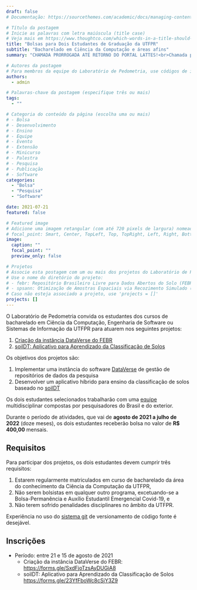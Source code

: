 ```yaml
---
draft: false
# Documentação: https://sourcethemes.com/academic/docs/managing-content/

# Título da postagem
# Inicie as palavras com letra maiúscula (title case)
# Veja mais em https://www.thoughtco.com/which-words-in-a-title-should-be-capitalized-1691026
title: "Bolsas para Dois Estudantes de Graduação da UTFPR"
subtitle: "Bacharelado em Ciência da Computação e áreas afins"
summary: "CHAMADA PRORROGADA ATÉ RETORNO DO PORTAL LATTES!<br>Chamada para estudantes dos cursos de bacharelado em Ciência da Computação, Engenharia de Software ou Sistemas de Informação da UTFPR atuarem em projetos de desenvolvimento de (1) aplicativo híbrido ou (2) sistema de gestão de repositório de dados."

# Autores da postagem
# Para membros da equipe do Laboratório de Pedometria, use códigos de identificação conforme 'content/authors'
authors:
  - admin

# Palavras-chave da postagem (especifique três ou mais)
tags:
  - ""

# Categoria do conteúdo da página (escolha uma ou mais)
# - Bolsa
# - Desenvolvimento
# - Ensino
# - Equipe
# - Evento
# - Extensão
# - Minicurso
# - Palestra
# - Pesquisa
# - Publicação
# - Software
categories:
  - "Bolsa"
  - "Pesquisa"
  - "Software"

date: 2021-07-21
featured: false

# Featured image
# Adicione uma imagem retangular (com até 720 pixels de largura) nomeada 'featured' ao diretório desta postagem
# focal_point: Smart, Center, TopLeft, Top, TopRight, Left, Right, BottomLeft, Bottom, BottomRight
image:
  caption: ""
  focal_point: ""
  preview_only: false

# Projetos
# Associe esta postagem com um ou mais dos projetos do Laboratório de Pedometria
# Use o nome do diretório do projeto:
# - febr: Repositório Brasileiro Livre para Dados Abertos do Solo (FEBR)
# - spsann: Otimização de Amostras Espaciais via Recozimento Simulado (SPSANN)
# Caso não esteja associado a projeto, use 'projects = []'
projects: []
---
```


O Laboratório de Pedometria convida os estudantes dos cursos de bacharelado em
Ciência da Computação, Engenharia de Software ou Sistemas de Informação da UTFPR
para atuarem nos seguintes projetos:

1. [Criação da instância DataVerse do FEBR][dataverse]
2. [soilDT: Aplicativo para Aprendizado da Classificação de Solos][soildt]

Os objetivos dos projetos são:

1. Implementar uma instância do software [DataVerse](https://dataverse.org/) de gestão de repositórios de dados da pesquisa
2. Desenvolver um aplicativo híbrido para ensino da classificação de solos baseado no [soilDT](https://github.com/Laboratorio-de-Pedometria/soilDT)

[dataverse]: https://drive.google.com/file/d/1e-_mQg92pHFWIYXHvH8A_IYrh1v1W-Rd/view?usp=sharing
[soildt]: https://drive.google.com/file/d/1Qw0awQPPIFAgTWSCP0H8iyk32ZcjgFnE/view?usp=sharing

Os dois estudantes selecionados trabalharão com uma [equipe](/#equipe) multidisciplinar compostas
por pesquisadores do Brasil e do exterior.

Durante o período de atividades, que vai de
**agosto de 2021 a julho de 2022** (doze meses),
os dois estudantes receberão bolsa no valor de
**R$ 400,00** mensais.

## Requisitos

Para participar dos projetos, os dois estudantes devem cumprir três requisitos:

1. Estarem regularmente matriculados em curso de bacharelado da área do conhecimento da Ciência da Computação da UTFPR,
2. Não serem bolsistas em qualquer outro programa, excetuando-se a Bolsa-Permanência e Auxílio Estudantil Emergencial Covid-19, e
3. Não terem sofrido penalidades disciplinares no âmbito da UTFPR.

<!-- Os estudantes devem ter experiência nos seguintes temas: -->

<!-- * [Autômatos](https://pt.wikipedia.org/wiki/Teoria_dos_aut%C3%B4matos) -->
<!-- * [Linguagens formais](https://pt.wikipedia.org/wiki/Linguagem_formal) -->

Experiência no uso do [sistema git][git] de versionamento de código fonte é desejável.

[git]: https://pt.wikipedia.org/wiki/Git

## Inscrições

* Período: entre 21 e 15 de agosto de 2021
  * Criação da instância DataVerse do FEBR: <https://forms.gle/SxdFjoTzsAyDUGiA8>
  * soilDT: Aplicativo para Aprendizado da Classificação de Solos <https://forms.gle/23YfFboWc8cSjY3Z9>

